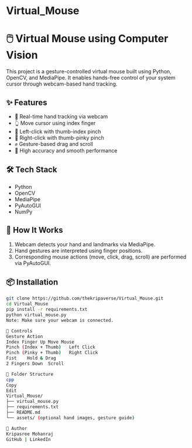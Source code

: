 # Virtual_Mouse

# 🖱️ Virtual Mouse using Computer Vision

This project is a gesture-controlled virtual mouse built using Python, OpenCV, and MediaPipe. It enables hands-free control of your system cursor through webcam-based hand tracking.

## ✨ Features

- 📸 Real-time hand tracking via webcam
- 👆 Move cursor using index finger
- 🤏 Left-click with thumb-index pinch
- 🤙 Right-click with thumb-pinky pinch
- ✊ Gesture-based drag and scroll
- 🎯 High accuracy and smooth performance

## 🛠️ Tech Stack

- Python
- OpenCV
- MediaPipe
- PyAutoGUI
- NumPy

## 🚀 How It Works

1. Webcam detects your hand and landmarks via MediaPipe.
2. Hand gestures are interpreted using finger positions.
3. Corresponding mouse actions (move, click, drag, scroll) are performed via PyAutoGUI.

## 📦 Installation

```bash
git clone https://github.com/thekripaverse/Virtual_Mouse.git
cd Virtual_Mouse
pip install -r requirements.txt
python virtual_mouse.py
Note: Make sure your webcam is connected.

🔧 Controls
Gesture	Action
Index Finger Up	Move Mouse
Pinch (Index + Thumb)	Left Click
Pinch (Pinky + Thumb)	Right Click
Fist	Hold & Drag
2 Fingers Down	Scroll

📁 Folder Structure
cpp
Copy
Edit
Virtual_Mouse/
├── virtual_mouse.py
├── requirements.txt
├── README.md
└── assets/ (optional hand images, gesture guide)

👤 Author
Kripasree Mohanraj
GitHub | LinkedIn
